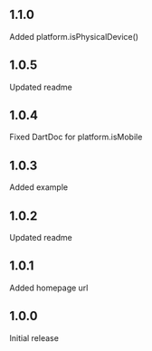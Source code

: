 ## 1.1.0
Added platform.isPhysicalDevice()

## 1.0.5
Updated readme

## 1.0.4
Fixed DartDoc for platform.isMobile

## 1.0.3
Added example

## 1.0.2
Updated readme

## 1.0.1
Added homepage url

## 1.0.0
Initial release
